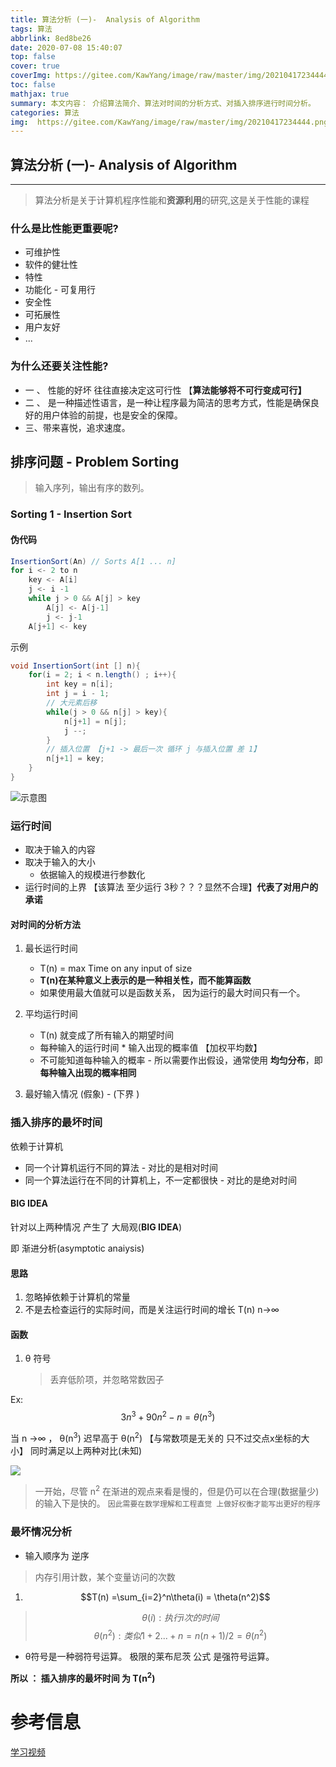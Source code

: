 ```yaml
---
title: 算法分析 (一)-  Analysis of Algorithm
tags: 算法
abbrlink: 8ed8be26
date: 2020-07-08 15:40:07
top: false
cover: true
coverImg: https://gitee.com/KawYang/image/raw/master/img/20210417234444.png
toc: false
mathjax: true
summary: 本文内容： 介绍算法简介、算法对时间的分析方式、对插入排序进行时间分析。
categories: 算法
img:  https://gitee.com/KawYang/image/raw/master/img/20210417234444.png
---
```


## 算法分析 (一)-  Analysis of Algorithm

---

> 算法分析是关于计算机程序性能和**资源利用**的研究,这是关于性能的课程

### 什么是比性能更重要呢?

- 可维护性
- 软件的健壮性
- 特性
- 功能化 - 可复用行
- 安全性
- 可拓展性
- 用户友好 
- ...

###  为什么还要关注性能?

- 一 、 性能的好坏 往往直接决定这可行性 【**算法能够将不可行变成可行】**
- 二 、 是一种描述性语言，是一种让程序最为简洁的思考方式，性能是确保良好的用户体验的前提，也是安全的保障。
- 三、带来喜悦，追求速度。

## 排序问题 - Problem Sorting

> 输入序列，输出有序的数列。

### Sorting 1 - Insertion Sort

#### 伪代码

```java
InsertionSort(An) // Sorts A[1 ... n]
for i <- 2 to n
	key <- A[i]
	j <- i -1
	while j > 0 && A[j] > key
		A[j] <- A[j-1]
		j <- j-1
	A[j+1] <- key
```

示例

```java
void InsertionSort(int [] n){
    for(i = 2; i < n.length() ; i++){
        int key = n[i];
        int j = i - 1;
        // 大元素后移
        while(j > 0 && n[j] > key){
            n[j+1] = n[j];
            j --;
        }
        // 插入位置 【j+1 -> 最后一次 循环 j 与插入位置 差 1】
        n[j+1] = key;
    }
}
```

![示意图](https://img-blog.csdnimg.cn/img_convert/e4c8957e85cd0397cf9b0d5494153d2b.png)



### 运行时间

- 取决于输入的内容
- 取决于输入的大小
  - 依据输入的规模进行参数化
- 运行时间的上界 【该算法 至少运行 3秒？？？显然不合理】**代表了对用户的承诺**

#### 对时间的分析方法

1. 最长运行时间
   - T(n) = max Time on any input of size 
   - **T(n)在某种意义上表示的是一种相关性，而不能算函数**
   - 如果使用最大值就可以是函数关系， 因为运行的最大时间只有一个。
2. 平均运行时间
   - T(n) 就变成了所有输入的期望时间
   - 每种输入的运行时间 * 输入出现的概率值 【加权平均数】
   - 不可能知道每种输入的概率 - 所以需要作出假设，通常使用 **均匀分布**，即 **每种输入出现的概率相同**

3. 最好输入情况 (假象) - (下界 )

### 插入排序的最坏时间

依赖于计算机

- 同一个计算机运行不同的算法 - 对比的是相对时间
- 同一个算法运行在不同的计算机上，不一定都很快 - 对比的是绝对时间

#### BIG IDEA

针对以上两种情况 产生了 大局观(**BIG IDEA**)

即 渐进分析(asymptotic anaiysis)

#### 思路

1. 忽略掉依赖于计算机的常量
2. 不是去检查运行的实际时间，而是关注运行时间的增长 T(n) n->∞

####  函数

1. θ 符号

   > 丢弃低阶项，并忽略常数因子

Ex: $$3n^3 + 90n^2 - n = \theta(n^3)$$

当 n ->∞ ， θ(n<sup>3</sup>) 迟早高于 θ(n<sup>2</sup>) 【与常数项是无关的 只不过交点x坐标的大小】 同时满足以上两种对比(未知)

![](https://img-blog.csdnimg.cn/img_convert/9dd2e7efbb1fa7c78eda292ddc74b416.png)
> 一开始，尽管 n<sup>2</sup> 在渐进的观点来看是慢的，但是仍可以在合理(数据量少)的输入下是快的。
> `因此需要在数学理解和工程直觉 上做好权衡才能写出更好的程序`

### 最坏情况分析

- 输入顺序为 逆序

> 内存引用计数，某个变量访问的次数

1.  $$T(n) =\sum_{i=2}^n\theta(i) = \theta(n^2)$$

> $$θ(i) : 执行 i 次的时间$$
> $$ θ(n^2): 类似 1 + 2 ... + n = n(n+1)/2 = \theta(n^2)$$

- θ符号是一种弱符号运算。 极限的莱布尼茨 公式 是强符号运算。

**所以 ： 插入排序的最坏时间 为 T(n<sup>2</sup>)**

# 参考信息
[学习视频](htps://www.bilibili.com/video/BV1Kx411f7bL?t=3771)